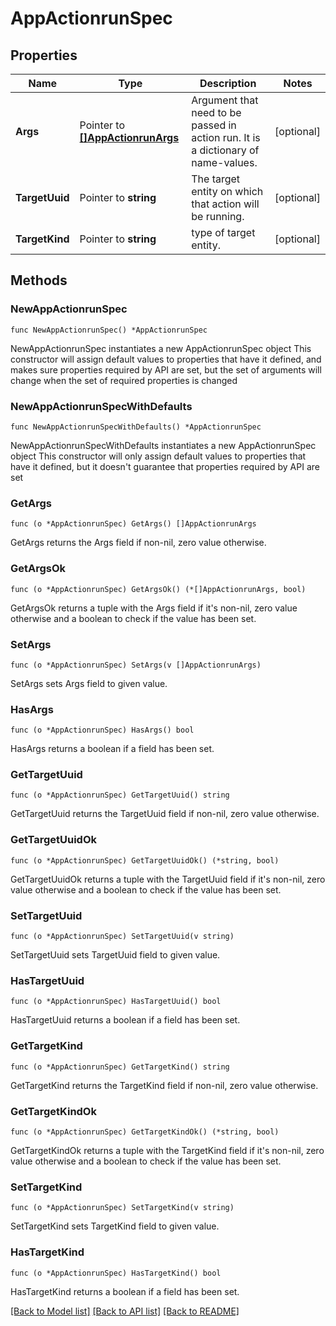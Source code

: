 # AppActionrunSpec

## Properties

Name | Type | Description | Notes
------------ | ------------- | ------------- | -------------
**Args** | Pointer to [**[]AppActionrunArgs**](AppActionrunArgs.md) | Argument that need to be passed in action run. It is a dictionary of name-values. | [optional] 
**TargetUuid** | Pointer to **string** | The target entity on which that action will be running. | [optional] 
**TargetKind** | Pointer to **string** | type of target entity. | [optional] 

## Methods

### NewAppActionrunSpec

`func NewAppActionrunSpec() *AppActionrunSpec`

NewAppActionrunSpec instantiates a new AppActionrunSpec object
This constructor will assign default values to properties that have it defined,
and makes sure properties required by API are set, but the set of arguments
will change when the set of required properties is changed

### NewAppActionrunSpecWithDefaults

`func NewAppActionrunSpecWithDefaults() *AppActionrunSpec`

NewAppActionrunSpecWithDefaults instantiates a new AppActionrunSpec object
This constructor will only assign default values to properties that have it defined,
but it doesn't guarantee that properties required by API are set

### GetArgs

`func (o *AppActionrunSpec) GetArgs() []AppActionrunArgs`

GetArgs returns the Args field if non-nil, zero value otherwise.

### GetArgsOk

`func (o *AppActionrunSpec) GetArgsOk() (*[]AppActionrunArgs, bool)`

GetArgsOk returns a tuple with the Args field if it's non-nil, zero value otherwise
and a boolean to check if the value has been set.

### SetArgs

`func (o *AppActionrunSpec) SetArgs(v []AppActionrunArgs)`

SetArgs sets Args field to given value.

### HasArgs

`func (o *AppActionrunSpec) HasArgs() bool`

HasArgs returns a boolean if a field has been set.

### GetTargetUuid

`func (o *AppActionrunSpec) GetTargetUuid() string`

GetTargetUuid returns the TargetUuid field if non-nil, zero value otherwise.

### GetTargetUuidOk

`func (o *AppActionrunSpec) GetTargetUuidOk() (*string, bool)`

GetTargetUuidOk returns a tuple with the TargetUuid field if it's non-nil, zero value otherwise
and a boolean to check if the value has been set.

### SetTargetUuid

`func (o *AppActionrunSpec) SetTargetUuid(v string)`

SetTargetUuid sets TargetUuid field to given value.

### HasTargetUuid

`func (o *AppActionrunSpec) HasTargetUuid() bool`

HasTargetUuid returns a boolean if a field has been set.

### GetTargetKind

`func (o *AppActionrunSpec) GetTargetKind() string`

GetTargetKind returns the TargetKind field if non-nil, zero value otherwise.

### GetTargetKindOk

`func (o *AppActionrunSpec) GetTargetKindOk() (*string, bool)`

GetTargetKindOk returns a tuple with the TargetKind field if it's non-nil, zero value otherwise
and a boolean to check if the value has been set.

### SetTargetKind

`func (o *AppActionrunSpec) SetTargetKind(v string)`

SetTargetKind sets TargetKind field to given value.

### HasTargetKind

`func (o *AppActionrunSpec) HasTargetKind() bool`

HasTargetKind returns a boolean if a field has been set.


[[Back to Model list]](../README.md#documentation-for-models) [[Back to API list]](../README.md#documentation-for-api-endpoints) [[Back to README]](../README.md)


